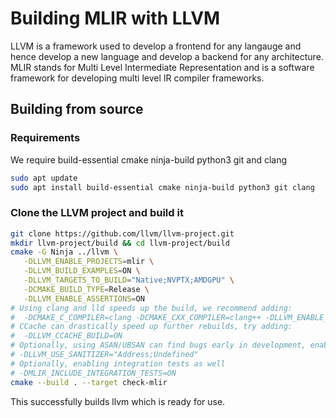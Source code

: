 # Building MLIR with LLVM

LLVM is a framework used to develop a frontend for any langauge and hence develop a new language and develop a backend for any architecture. MLIR stands for Multi Level Intermediate Representation and is a software framework for developing multi level IR compiler frameworks.

## Building from source

### Requirements
We require build-essential cmake ninja-build python3 git and clang
```bash
sudo apt update
sudo apt install build-essential cmake ninja-build python3 git clang
```

### Clone the LLVM project and build it
```bash
git clone https://github.com/llvm/llvm-project.git
mkdir llvm-project/build && cd llvm-project/build
cmake -G Ninja ../llvm \
   -DLLVM_ENABLE_PROJECTS=mlir \
   -DLLVM_BUILD_EXAMPLES=ON \
   -DLLVM_TARGETS_TO_BUILD="Native;NVPTX;AMDGPU" \
   -DCMAKE_BUILD_TYPE=Release \
   -DLLVM_ENABLE_ASSERTIONS=ON
# Using clang and lld speeds up the build, we recommend adding:
#  -DCMAKE_C_COMPILER=clang -DCMAKE_CXX_COMPILER=clang++ -DLLVM_ENABLE_LLD=ON
# CCache can drastically speed up further rebuilds, try adding:
#  -DLLVM_CCACHE_BUILD=ON
# Optionally, using ASAN/UBSAN can find bugs early in development, enable with:
# -DLLVM_USE_SANITIZER="Address;Undefined"
# Optionally, enabling integration tests as well
# -DMLIR_INCLUDE_INTEGRATION_TESTS=ON
cmake --build . --target check-mlir
```

This successfully builds llvm which is ready for use.

